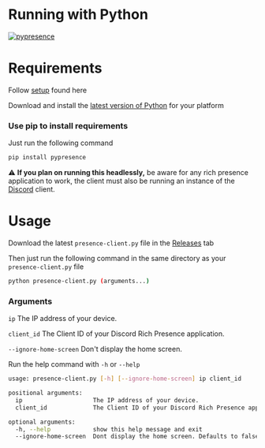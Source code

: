 # Running with Python
[![pypresence](https://img.shields.io/badge/using-pypresence-00bb88.svg?style=for-the-badge&logo=discord&logoWidth=20)](https://github.com/qwertyquerty/pypresence)

# Requirements
Follow [setup](https://github.com/Sun-Research-University/PresenceClient/blob/master/README.md) found here

Download and install the [latest version of Python](https://www.python.org/downloads/) for your platform
### Use pip to install requirements
Just run the following command
```sh
pip install pypresence
```
:warning: **If you plan on running this headlessly,** be aware for any rich presence application to work, the client must also be running an instance of the [Discord](https://discord.com/download) client.

# Usage
Download the latest ```presence-client.py``` file in the [Releases](https://github.com/Sun-Research-University/PresenceClient/releases) tab

Then just run the following command in the same directory as your ```presence-client.py``` file
```sh
python presence-client.py (arguments...)
```
### Arguments
`ip` The IP address of your device.

`client_id` The Client ID of your Discord Rich Presence application.

`--ignore-home-screen` Don't display the home screen.

Run the help command with `-h` or `--help`

```sh
usage: presence-client.py [-h] [--ignore-home-screen] ip client_id

positional arguments:
  ip                    The IP address of your device.
  client_id             The Client ID of your Discord Rich Presence application.

optional arguments:
  -h, --help            show this help message and exit
  --ignore-home-screen  Dont display the home screen. Defaults to false if missing this flag.
```
